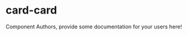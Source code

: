 card-card
===============================================


Component Authors, provide some documentation for your users here!